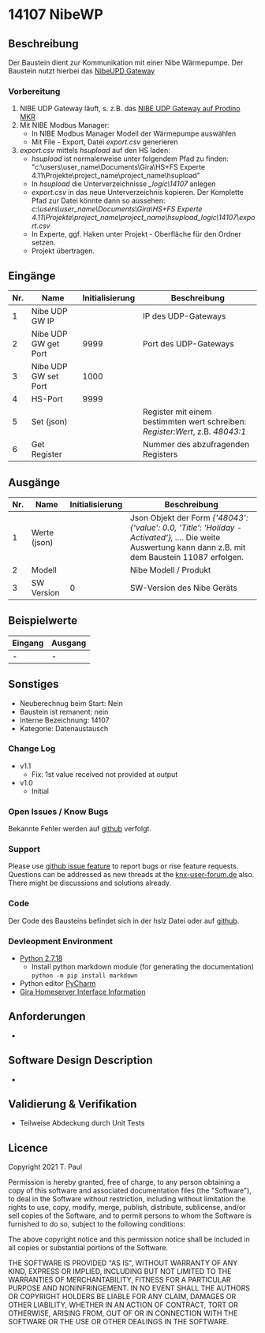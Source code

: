 # 14107 NibeWP

## Beschreibung 

Der Baustein dient zur Kommunikation mit einer Nibe Wärmepumpe. Der Baustein nutzt hierbei das [NibeUPD Gateway](https://github.com/fablable/NibeGW-ProdinoMKR)

### Vorbereitung

1. NIBE UDP Gateway läuft, s. z.B. das [NIBE UDP Gateway auf Prodino MKR](https://github.com/fablable/NibeGW-ProdinoMKR)
2. Mit NIBE Modbus Manager:
    - In NIBE Modbus Manager Modell der Wärmepumpe auswählen
    - Mit File - Export, Datei *export.csv* generieren
3. *export.csv* mittels *hsupload* auf den HS laden:
    - *hsupload* ist normalerweise unter folgendem Pfad zu finden:
        "c:\users\user_name\Documents\Gira\HS+FS Experte 4.11\Projekte\project_name\project_name\hsupload"
    - In *hsupload* die Unterverzeichnisse *\_logic\14107* anlegen
    - *export.csv* in das neue Unterverzeichnis kopieren. Der Komplette Pfad zur Datei könnte dann so aussehen:
        *c:\users\user_name\Documents\Gira\HS+FS Experte 4.11\Projekte\project_name\project_name\hsupload\_logic\14107\export.csv*
	- In Experte, ggf. Haken unter Projekt - Oberfläche für den Ordner setzen.
	- Projekt übertragen.

## Eingänge

| Nr. | Name | Initialisierung | Beschreibung |
| --- | --- | --- | --- |
| 1 | Nibe UDP GW IP | | IP des UDP-Gateways |
| 2 | Nibe UDP GW get Port | 9999 | Port des UDP-Gateways |
| 3 | Nibe UDP GW set Port | 1000 |  |
| 4 | HS-Port | 9999 |  |
| 5 | Set (json) | | Register mit einem bestimmten wert schreiben: *Register:Wert*, z.B. *48043:1* |
| 6 | Get Register | | Nummer des abzufragenden Registers |

## Ausgänge

| Nr. | Name | Initialisierung | Beschreibung |
| --- | --- | --- | --- |
| 1 | Werte (json) | | Json Objekt der Form *{'48043': {'value': 0.0, 'Title': 'Holiday - Activated'}, ...*. Die weite Auswertung kann dann z.B. mit dem Baustein 11087 erfolgen. |
| 2 | Modell | | Nibe Modell / Produkt |
| 3 | SW Version | 0 | SW-Version des Nibe Geräts |


## Beispielwerte

| Eingang | Ausgang |
| --- | --- |
| - | - |


## Sonstiges

- Neuberechnug beim Start: Nein
- Baustein ist remanent: nein
- Interne Bezeichnung: 14107
- Kategorie: Datenaustausch

### Change Log

- v1.1
    - Fix: 1st value received not provided at output
- v1.0
    - Initial

### Open Issues / Know Bugs

Bekannte Fehler werden auf [github](https://github.com/En3rGy/14107_NibeWP) verfolgt.

### Support

Please use [github issue feature](https://github.com/En3rGy/14107_NibeWP/issues) to report bugs or rise feature requests.
Questions can be addressed as new threads at the [knx-user-forum.de](https://knx-user-forum.de) also. There might be discussions and solutions already.


### Code

Der Code des Bausteins befindet sich in der hslz Datei oder auf [github](https://github.com/En3rGy/14107_NibeWP).

### Devleopment Environment

- [Python 2.7.18](https://www.python.org/download/releases/2.7/)
    - Install python markdown module (for generating the documentation) `python -m pip install markdown`
- Python editor [PyCharm](https://www.jetbrains.com/pycharm/)
- [Gira Homeserver Interface Information](http://www.hs-help.net/hshelp/gira/other_documentation/Schnittstelleninformationen.zip)


## Anforderungen

-

## Software Design Description

-

## Validierung & Verifikation

- Teilweise Abdeckung durch Unit Tests 

## Licence

Copyright 2021 T. Paul

Permission is hereby granted, free of charge, to any person obtaining a copy of this software and associated documentation files (the "Software"), to deal in the Software without restriction, including without limitation the rights to use, copy, modify, merge, publish, distribute, sublicense, and/or sell copies of the Software, and to permit persons to whom the Software is furnished to do so, subject to the following conditions:

The above copyright notice and this permission notice shall be included in all copies or substantial portions of the Software.

THE SOFTWARE IS PROVIDED "AS IS", WITHOUT WARRANTY OF ANY KIND, EXPRESS OR IMPLIED, INCLUDING BUT NOT LIMITED TO THE WARRANTIES OF MERCHANTABILITY, FITNESS FOR A PARTICULAR PURPOSE AND NONINFRINGEMENT. IN NO EVENT SHALL THE AUTHORS OR COPYRIGHT HOLDERS BE LIABLE FOR ANY CLAIM, DAMAGES OR OTHER LIABILITY, WHETHER IN AN ACTION OF CONTRACT, TORT OR OTHERWISE, ARISING FROM, OUT OF OR IN CONNECTION WITH THE SOFTWARE OR THE USE OR OTHER DEALINGS IN THE SOFTWARE.
